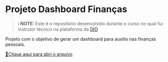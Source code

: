 
# Projeto Dashboard Finanças


 > ℹ️ **NOTE:** Este é o repositório desenvolvido durante o curso no qual fui instrutor técnico na plataforma da [DIO](https://dio.me)

Projeto com o objetivo de gerar um dashboard para auxilio nas finanças pessoais.

<a href="https://docs.google.com/spreadsheets/d/1G9uUrFJV4iXXWMjA4mEXNP-J08iNJr23/edit?usp=drive_link&ouid=101081926077196808464&rtpof=true&sd=true" title="View PDF now"> 📕Clique aqui para abri o arquivo</a>

